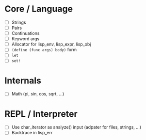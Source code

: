 # Core / Language

* [ ] Strings
* [ ] Pairs
* [ ] Continuations
* [ ] Keyword args
* [ ] Allocator for lisp_env, lisp_expr, lisp_obj
* [ ] `(define (func args) body)` form
* [ ] `let`
* [ ] `set!`

# Internals

* [ ] Math (pi, sin, cos, sqrt, ...)

# REPL / Interpreter

* [ ] Use char_iterator as analyze() input (adpater for files, strings, ...)
* [ ] Backtrace in lisp_err
